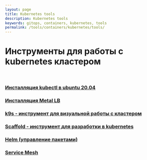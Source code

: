 ```yaml
---
layout: page
title: Kubernetes tools
description: Kubernetes tools
keywords: gitops, containers, kubernetes, tools
permalink: /tools/containers/kubernetes/tools/
---
```


# Инструменты для работы с kubernetes кластером

<br/>

### [Инсталляция kubectl в ubuntu 20.04](/tools/containers/kubernetes/tools/kubectl/)

### [Инсталляция Metal LB](/tools/containers/kubernetes/tools/metal-lb/)

### [k9s - инструмент для визуальной работы с кластером](/tools/containers/kubernetes/tools/k9s/)

### [Scaffold - инструмент для разработки в kubernetes](/tools/containers/kubernetes/tools/scaffold/)

### [Helm (управление пакетами)](/tools/containers/kubernetes/tools/helm/)

### [Service Mesh](/tools/containers/kubernetes/tools/service-mesh/)
